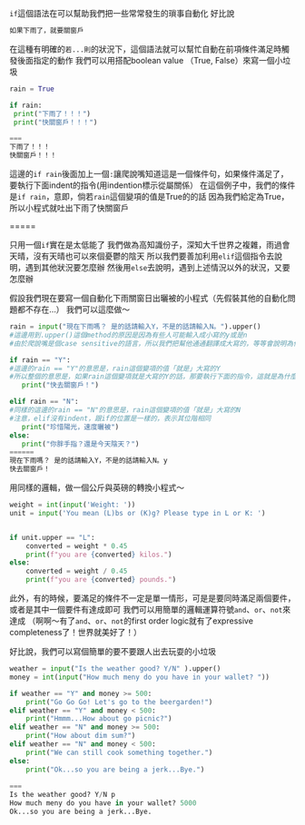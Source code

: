 `if`這個語法在可以幫助我們把一些常常發生的瑣事自動化
 好比說
 
```python
如果下雨了，就要關窗戶
```
在這種有明確的`若...則`的狀況下，這個語法就可以幫忙自動在前項條件滿足時觸發後面指定的動作
我們可以用搭配boolean value （True, False）來寫一個小垃圾
 
 ```python
rain = True

if rain:
  print("下雨了！！！")
  print("快關窗戶！！！")

===
下雨了！！！
快關窗戶！！！
```
這邊的`if rain`後面加上一個`:`讓爬說嘴知道這是一個條件句，如果條件滿足了，要執行下面indent的指令(用indention標示從屬關係）
在這個例子中，我們的條件是`if rain`，意即，倘若`rain`這個變項的值是True的的話
因為我們給定為True，所以小程式就吐出下雨了快關窗戶

=====

只用一個`if`實在是太低能了
我們做為高知識份子，深知大千世界之複雜，雨過會天晴，沒有天晴也可以來個憂鬱的陰天
所以我們要善加利用`elif`這個指令去說明，遇到其他狀況要怎麼辦
然後用`else`去說明，遇到上述情況以外的狀況，又要怎麼辦

 
假設我們現在要寫一個自動化下雨關窗日出曬被的小程式（先假裝其他的自動化問題都不存在...）
我們可以這麼做～
 
 ```python
rain = input("現在下雨嗎？ 是的話請輸入Y，不是的話請輸入N。").upper()
#這邊用到.upper()這個method的原因是因為有些人可能輸入成小寫的y或是n
#由於爬說嘴是個case sensitive的語言，所以我們把幫他通通翻譯成大寫的，等等會說明為什麼要這麼做
 
if rain == "Y":
#這邊的rain == "Y"的意思是，rain這個變項的值「就是」大寫的Y
#所以整個的意思是，如果rain這個變項就是大寫的Y的話，那要執行下面的指令，這就是為什麼上面要用.upper()
    print("快去關窗戶！")

elif rain == "N":
#同樣的這邊的rain == "N"的意思是，rain這個變項的值「就是」大寫的N
#注意，elif沒有indent，跟if的位置是一樣的，表示其位階相同
    print("珍惜陽光，速度曬被")
else:
    print("你胖手指？還是今天陰天？")
======
現在下雨嗎？ 是的話請輸入Y，不是的話請輸入N。y
快去關窗戶！
 
 ```
 
用同樣的邏輯，做一個公斤與英磅的轉換小程式～
```python
weight = int(input('Weight: '))
unit = input('You mean (L)bs or (K)g? Please type in L or K: ')


if unit.upper == "L":
    converted = weight * 0.45
    print(f"you are {converted} kilos.")
else:
    converted = weight / 0.45
    print(f"you are {converted} pounds.")
```

此外，有的時候，要滿足的條件不一定是單一情形，可是是要同時滿足兩個要件，或者是其中一個要件有達成即可
我們可以用簡單的邏輯運算符號`and`、`or`、`not`來達成
（啊啊～有了`and`、`or`、`not`的first order logic就有了expressive completeness了！世界就美好了！）


好比說，我們可以寫個簡單的要不要跟人出去玩耍的小垃圾
```python
weather = input("Is the weather good? Y/N" ).upper()
money = int(input("How much meny do you have in your wallet? "))

if weather == "Y" and money >= 500:
    print("Go Go Go! Let's go to the beergarden!")
elif weather == "Y" and money < 500:
    print("Hmmm...How about go picnic?")
elif weather == "N" and money >= 500:
    print("How about dim sum?")
elif weather == "N" and money < 500:
    print("We can still cook something together.")
else:
    print("Ok...so you are being a jerk...Bye.")
    
===
Is the weather good? Y/N p
How much meny do you have in your wallet? 5000
Ok...so you are being a jerk...Bye.
    
```
